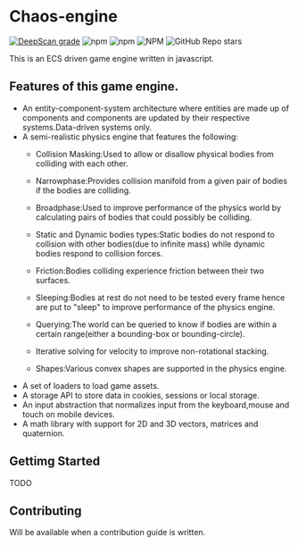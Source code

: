 # Chaos-engine

[![DeepScan grade](https://deepscan.io/api/teams/22133/projects/25462/branches/809490/badge/grade.svg)](https://deepscan.io/dashboard#view=project&tid=22133&pid=25462&bid=809490)
![npm](https://img.shields.io/npm/dt/chaosstudio)
![npm](https://img.shields.io/npm/v/chaosstudio)
![NPM](https://img.shields.io/npm/l/chaosstudio)
![GitHub Repo stars](https://img.shields.io/github/stars/waynemwashuma/chaos-engine)

 This is an ECS driven game engine written in javascript.

## Features of this game engine.

 - An entity-component-system architecture where entities are made up of components and components are updated by their respective systems.Data-driven systems only.
 - A semi-realistic physics engine that features the following:
    - Collision Masking:Used to allow or disallow physical bodies from colliding with each other.

    - Narrowphase:Provides collision manifold from a given pair of bodies if the bodies are colliding.
    
    - Broadphase:Used to improve performance of the physics world by calculating pairs of bodies that could possibly be colliding.
    
    - Static and Dynamic bodies types:Static bodies do not respond to collision with other bodies(due to infinite mass) while dynamic bodies respond to collision forces.
    
    - Friction:Bodies colliding experience friction between their two surfaces.
    
    - Sleeping:Bodies at rest do not need to be tested every frame hence are put to "sleep" to improve performance of the physics engine.
        
    - Querying:The world can be queried to know if bodies are within a certain range(either a bounding-box or bounding-circle).
    
    - Iterative solving for velocity to improve non-rotational stacking.
    
    - Shapes:Various convex shapes are supported in the physics engine.
 - A set of loaders to load game assets.
 - A storage API to store data in cookies, sessions or local storage.
 - An input abstraction that normalizes input from the keyboard,mouse and touch on mobile devices.
 - A math library with support for 2D and 3D vectors, matrices and quaternion.

## Gettimg Started
TODO

## Contributing
Will be available when a contribution guide is written.

